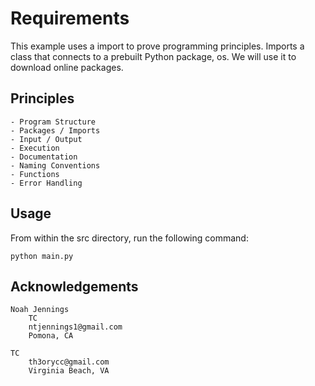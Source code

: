 # Requirements

This example uses a import to prove programming principles. Imports a class that connects to a prebuilt Python package, os. We will use it to download online packages. 

## Principles

    - Program Structure
    - Packages / Imports
    - Input / Output
    - Execution   
    - Documentation 
    - Naming Conventions 
    - Functions
    - Error Handling 

    
## Usage 

From within the src directory, run the following command: 

```
python main.py
```

## Acknowledgements

    Noah Jennings 
        TC 
        ntjennings1@gmail.com
        Pomona, CA
        
    TC 
        th3orycc@gmail.com
        Virginia Beach, VA
